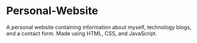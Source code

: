 # Personal-Website

A personal website containing information about myself, technology blogs, and a contact form. Made using HTML, CSS, and JavaScript.
